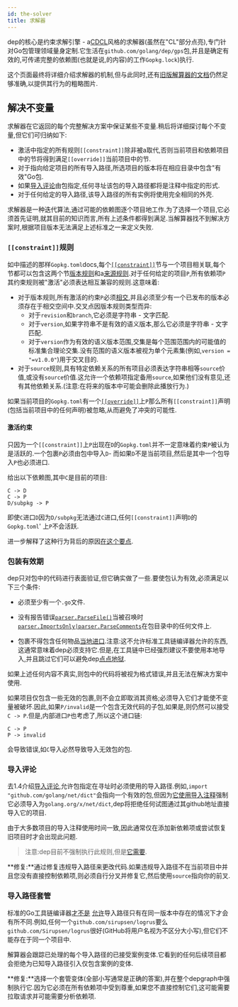 ```yaml
---
id: the-solver
title: 求解器
---
```

dep的核心是约束求解引擎 -  a[CDCL](https://en.wikipedia.org/wiki/Conflict-Driven_Clause_Learning)风格的求解器(虽然在"CL"部分点亮),专门针对Go包管理领域量身定制.它生活在`github.com/golang/dep/gps`包,并且是确定有效的,可传递完整的依赖图(也就是说,的内容)的工作`Gopkg.lock`)执行.

这个页面最终将详细介绍求解器的机制,但与此同时,还有[旧版解算器的文档](https://github.com/sdboyer/gps/wiki/gps-for-Contributors)仍然足够准确,以提供其行为的粗略图片.

## 解决不变量

求解器在它返回的每个完整解决方案中保证某些不变量.稍后将详细探讨每个不变量,但它们可归纳如下:

-   激活中指定的所有规则`[[constraint]]`除非被a取代,否则当前项目和依赖项目中的节将得到满足`[[override]]`当前项目中的节.
-   对于指向给定项目的所有导入路径,所选项目的版本将在相应目录中包含"有效"Go包.
-   如果[导入评论](https://golang.org/cmd/go/#hdr-Import_path_checking)由包指定,任何寻址该包的导入路径都将是注释中指定的形式.
-   对于任何给定的导入路径,该导入路径的所有实例将使用完全相同的外壳.

求解器是一种迭代算法,通过可能的依赖图逐个项目地工作.为了选择一个项目,它必须首先证明,就其目前的知识而言,所有上述条件都得到满足.当解算器找不到解决方案时,根据项目版本无法满足上述标准之一来定义失败.

### `[[constraint]]`规则

如中描述的那样`Gopkg.toml`docs,每个[`[[constraint]]`](Gopkg.toml.md#constraint)节与一个项目相关联,每个节都可以包含这两个节[版本规则](Gopkg.toml.md#version-rules)和a[来源规则](Gopkg.toml.md#source).对于任何给定的项目`P`,所有依赖项`P`其约束规则被"激活"必须表达相互兼容的规则.这意味着:

-   对于版本规则,所有激活的约束`P`必须[相交](https://en.wikipedia.org/wiki/Intersection_(set_theory)),并且必须至少有一个已发布的版本必须存在于相交空间中.交叉点因版本规则类型而异:
    -   对于`revision`和`branch`,它必须是字符串 - 文字匹配.
    -   对于`version`,如果字符串不是有效的语义版本,那么它必须是字符串 - 文字匹配.
    -   对于`version`作为有效的语义版本范围,交集是每个范围范围内的可能值的标准集合理论交集.没有范围的语义版本被视为单个元素集(例如,`version = "=v1.0.0"`)用于交叉目的.
-   对于`source`规则,具有特定依赖关系的所有项目必须表达字符串相等`source`价值,或没有`source`价值.这允许一个依赖项指定备用`source`,如果他们没有意见,还有其他依赖关系.(注意:在将来的版本中可能会删除此播放行为.)

如果当前项目的`Gopkg.toml`有一个[`[[override]]`](Gopkg.toml.md#override)上`P`那么所有`[[constraint]]`声明(包括当前项目中的任何声明)被忽略,从而避免了冲突的可能性.

#### 激活约束

只因为一个`[[constraint]]`上`P`出现在`D`的`Gopkg.toml`并不一定意味着约束`P`被认为是活跃的.一个包裹`P`必须由包中导入`D`- 而如果`D`不是当前项目,然后是其中一个包导入`P`也必须进口.

给出以下依赖图,其中`C`是目前的项目:

```
C -> D
C -> P
D/subpkg -> P
```

即使`C`进口`D`因为`D/subpkg`无法通过`C`进口,任何`[[constraint]]`声明`D`的`Gopkg.toml`' 上`P`不会活跃.

进一步解释了这种行为背后的原因[在这个要点](https://gist.github.com/sdboyer/b0813bf2b9dba58a335a85092085472f).

### 包装有效期

dep只对包中的代码进行表面验证,但它确实做了一些.要使包认为有效,必须满足以下三个条件:

-   必须至少有一个`.go`文件.
-   没有报告错误[`parser.ParseFile()`](https://golang.org/pkg/go/parser/#ParseFile)当被召唤时[`parser.ImportsOnly|parser.ParseComments`](https://golang.org/pkg/go/parser/#Mode)在包目录中的任何文件上.


-   包裹不得包含任何物品[当地进口](https://golang.org/pkg/go/build/#IsLocalImport).注意:这不允许标准工具链编译器允许的东西,这通常意味着dep必须支持它.但是,在工具链中已经强烈建议不要使用本地导入,并且跳过它们可以避免dep[点点地狱](https://9p.io/sys/doc/lexnames.html).

如果上述任何内容不真实,则包中的代码将被视为格式错误,并且无法在解决方案中使用.

如果项目仅包含一些无效的包裹,则不会立即取消其资格;必须导入它们才能使不变量被破坏.因此,如果`P/invalid`是一个包含无效代码的子包,如果是,则仍然可以接受`C -> P`.但是,内部进口`P`也考虑了,所以这个进口链:

```
C -> P
P -> invalid
```

会导致错误,如`C`导入必然导致导入无效包的包.

### 导入评论

去1.4介绍[导入评论](https://golang.org/cmd/go/#hdr-Import_path_checking),允许包指定在寻址时必须使用的导入路径.例如,`import "github.com/golang/net/dict"`会指向一个有效的包,但因为[它使用导入注释](https://github.com/golang/net/blob/42fe2e1c20de1054d3d30f82cc9fb5b41e2e3767/dict/dict.go#L7)强制它必须导入为`golang.org/x/net/dict`,dep将拒绝任何试图通过其github地址直接导入它的项目.

由于大多数项目的导入注释使用时间一致,因此通常仅在添加新依赖项或尝试恢复旧项目时才会出现此问题.

> 注意:dep目前不强制执行此规则,但是[它需要](https://github.com/golang/dep/issues/902).

**修复:**通过修复违规导入路径来更改代码.如果违规导入路径不在当前项目中并且您没有直接控制依赖项,则必须自行分叉并修复它,然后使用`source`指向你的前叉.

### 导入路径套管

标准的Go工具链编译器[才不是](https://github.com/golang/go/issues/4773) [允许](https://github.com/golang/go/issues/20264)导入路径只有在同一版本中存在的情况下才会有所不同.例如,任何一个`github.com/sirupsen/logrus`要么`github.com/Sirupsen/logrus`很好(GitHub将用户名视为不区分大小写),但它们不能存在于同一个项目中.

解算器会跟踪已处理的每个导入路径的已接受案例变体.它看到的任何后续项目都会拒绝为已知导入路径引入仅包含案例的变体.

**修复:**选择一个套管变体(全部小写通常是正确的答案),并在整个depgraph中强制执行它.因为它必须在所有依赖项中受到尊重,如果您不直接控制它们,这可能需要拉取请求并可能需要分析依赖项.
